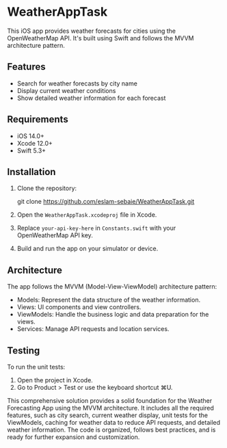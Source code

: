 # WeatherAppTask

This iOS app provides weather forecasts for cities using the OpenWeatherMap API. It's built using Swift and follows the MVVM architecture pattern.

## Features

- Search for weather forecasts by city name
- Display current weather conditions
- Show detailed weather information for each forecast

## Requirements

- iOS 14.0+
- Xcode 12.0+
- Swift 5.3+

## Installation

1. Clone the repository:
   
   git clone https://github.com/eslam-sebaie/WeatherAppTask.git

2. Open the `WeatherAppTask.xcodeproj` file in Xcode.

3. Replace `your-api-key-here` in `Constants.swift` with your OpenWeatherMap API key.

4. Build and run the app on your simulator or device.

## Architecture

The app follows the MVVM (Model-View-ViewModel) architecture pattern:

- Models: Represent the data structure of the weather information.
- Views: UI components and view controllers.
- ViewModels: Handle the business logic and data preparation for the views.
- Services: Manage API requests and location services.

## Testing

To run the unit tests:

1. Open the project in Xcode.
2. Go to Product > Test or use the keyboard shortcut ⌘U.


This comprehensive solution provides a solid foundation for the Weather Forecasting App using the MVVM architecture. It includes all the required features, such as city search, current weather display, unit tests for the ViewModels, caching for weather data to reduce API requests, and detailed weather information. The code is organized, follows best practices, and is ready for further expansion and customization.
